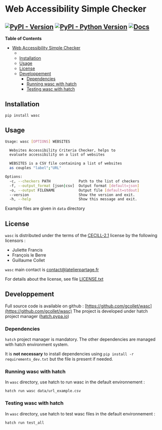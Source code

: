 # Web Accessibility Simple Checker

[![PyPI - Version](https://img.shields.io/pypi/v/wasc.svg)](https://pypi.org/project/wasc)
[![PyPI - Python Version](https://img.shields.io/pypi/pyversions/wasc.svg)](https://pypi.org/project/wasc)
[![Docs](https://github.com/atelierPartage/wasc/actions/workflows/docs.yml/badge.svg)](https://github.com/atelierPartage/wasc/actions/workflows/docs.yml)
-----

**Table of Contents**

- [Web Accessibility Simple Checker](#web-accessibility-simple-checker)
  - [](#)
  - [Installation](#installation)
  - [Usage](#usage)
  - [License](#license)
  - [Developpement](#developpement)
    - [Dependencies](#dependencies)
    - [Running wasc with hatch](#running-wasc-with-hatch)
    - [Testing wasc with hatch](#testing-wasc-with-hatch)

## Installation

```console
pip install wasc
```
## Usage

```bash
Usage: wasc [OPTIONS] WEBSITES

  Websites Accessibility Criteria Checker, helps to 
  evaluate accessibility on a list of websites

  WEBSITES is a CSV file containing a list of websites 
  as couples "label";"URL"

Options:
  -c, --checkers PATH             Path to the list of checkers
  -f, --output_format [json|csv]  Output format [default=json]
  -o, --output FILENAME           Output file [default=stdout]
  --version                       Show the version and exit.
  -h, --help                      Show this message and exit.
```

Example files are given in `data` directory
## License

`wasc` is distributed under the terms of the [CECILL-2.1](https://spdx.org/licenses/CECILL-2.1.html) license by the following licensors :
* Juliette Francis
* François le Berre
* Guillaume Collet

`wasc` main contact is [contact@latelierpartage.fr](mailto:contact@latelierpartage.fr)

For details about the license, see file [LICENSE.txt](https://github.com/atelierPartage/wasc/blob/main/LICENSE.txt)
## Developpement

Full source code is available on github : [https://github.com/gcollet/wasc](https://github.com/gcollet/wasc)
The project is developed under hatch project manager ([hatch.pypa.io](https://hatch.pypa.io/latest/))

### Dependencies
`hatch` project manager is mandatory. The other dependencies are managed with hatch environment system.

It is **not necessary** to install dependencies using `pip install -r requirements_dev.txt` but the file is present if needed.
### Running wasc with hatch
In `wasc` directory, use hatch to run wasc in the default environnement :

`hatch run wasc data/url_example.csv`

### Testing wasc with hatch
In `wasc` directory, use hatch to test wasc files in the default environnement :

`hatch run test_all`
